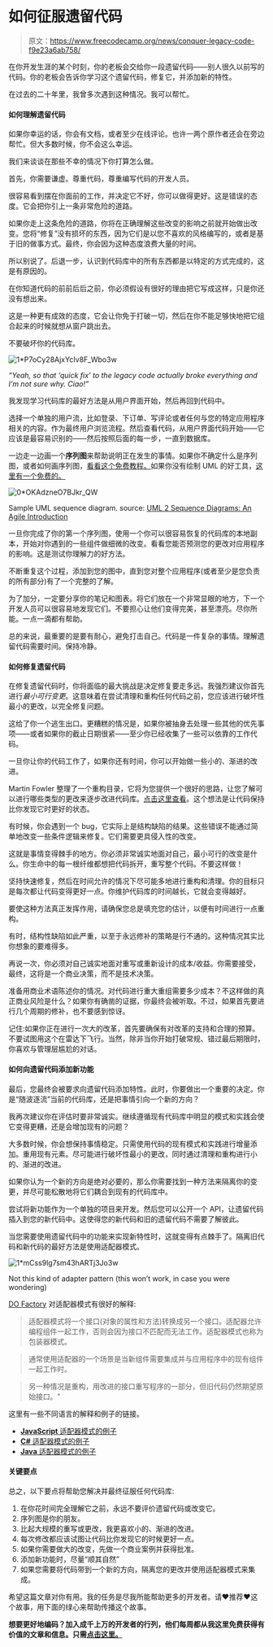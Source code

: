# 如何征服遗留代码

> 原文：<https://www.freecodecamp.org/news/conquer-legacy-code-f9e23a6ab758/>

在你开发生涯的某个时刻，你的老板会交给你一段遗留代码——别人很久以前写的代码。你的老板会告诉你学习这个遗留代码，修复它，并添加新的特性。

在过去的二十年里，我曾多次遇到这种情况。我可以帮忙。

#### 如何理解遗留代码

如果你幸运的话，你会有文档，或者至少在线评论。也许一两个原作者还会在旁边帮忙。但大多数时候，你不会这么幸运。

我们来谈谈在那些不幸的情况下你打算怎么做。

首先，你需要谦虚。尊重代码，尊重编写代码的开发人员。

很容易看到摆在你面前的工作，并决定它不好，你可以做得更好。这是错误的态度。它会把你引上一条非常危险的道路。

如果你走上这条危险的道路，你将在正确理解这些改变的影响之前就开始做出改变。您将“修复”没有损坏的东西，因为它们是以您不喜欢的风格编写的，或者是基于旧的做事方式。最终，你会因为这种态度浪费大量的时间。

所以别说了。后退一步，认识到代码库中的所有东西都是以特定的方式完成的，这是有原因的。

在你知道代码的前前后后之前，你必须假设有很好的理由把它写成这样，只是你还没有想出来。

这是一种更有成效的态度，它会让你免于打破一切，然后在你不能足够快地把它组合起来的时候就想从窗户跳出去。

不要破坏你的代码库。

![1*P7oCy28AjxYcIv8F_Wbo3w](img/d2455f02a4efffa91de0c9c214416e84.png)

*“Yeah, so that ‘quick fix’ to the legacy code actually broke everything and I’m not sure why. Ciao!”*

我发现学习代码库的最好方法是从用户界面开始，然后再回到代码中。

选择一个单独的用户流，比如登录、下订单、写评论或者任何与您的特定应用程序相关的内容。作为最终用户浏览流程。然后查看代码，从用户界面代码开始——它应该是最容易识别的——然后按照后面的每一步，一直到数据库。

一边走一边画一个**序列图**来帮助说明正在发生的事情。如果你不确定什么是序列图，或者如何画序列图，[看看这个免费教程。](http://www.newthinktank.com/2012/11/uml-2-0-sequence-diagrams/)如果你没有绘制 UML 的好工具，[这里有一个免费的。](https://www.visual-paradigm.com/solution/freeumltool/)

![0*OKAdzneO7BJkr_QW](img/6ff26a935b314e0787017a6015ac25c0.png)

Sample UML sequence diagram.
source: [UML 2 Sequence Diagrams: An Agile Introduction](http://agilemodeling.com/artifacts/sequenceDiagram.htm)

一旦你完成了你的第一个序列图，使用一个你可以很容易恢复的代码库的本地副本，开始对你遇到的一些组件做细微的改变。看看您能否预测您的更改对应用程序的影响。这是测试你理解力的好方法。

不断重复这个过程，添加到您的图中，直到您对整个应用程序(或者至少是您负责的所有部分)有了一个完整的了解。

为了加分，一定要分享你的笔记和图表。将它们放在一个非常显眼的地方，下一个开发人员可以很容易地发现它们。不要担心让他们变得完美，甚至漂亮。尽你所能。一点一滴都有帮助。

总的来说，最重要的是要有耐心，避免打击自己。代码是一件复杂的事情。理解遗留代码需要时间。保持冷静。

#### 如何修复遗留代码

在修复遗留代码时，你将面临的最大挑战是决定修复要走多远。我强烈建议你首先进行*最小可行变更*。这意味着在尝试清理和重构任何代码之前，您应该进行破坏性最小的更改，以完全修复问题。

这给了你一个逃生出口。更糟糕的情况是，如果你被抽身去处理一些其他的优先事项——或者如果你的截止日期很紧——至少你已经收集了一些可以依靠的工作代码。

一旦你让你的代码工作了，如果你还有时间，你可以开始做一些小的、渐进的改进。

Martin Fowler 整理了一个重构目录，它将为您提供一个很好的思路，让您了解可以进行哪些类型的更改来逐步改进代码库。[点击这里查看](http://refactoring.com/catalog/)。这个想法是让代码保持比你发现它时更好的状态。

有时候，你会遇到一个 bug，它实际上是结构缺陷的结果。这些错误不能通过简单地改变一些条件逻辑来修复。它们需要更具侵入性的改变。

这就是事情变得棘手的地方。你必须非常诚实地面对自己，最小可行的改变是什么。你生命中的每一根纤维都想把代码拆开，重写整个代码。不要这样做！

坚持快速修复，然后在时间允许的情况下尽可能多地进行重构和清理。你的目标只是每次都让代码变得更好一点。你维护代码库的时间越长，它就会变得越好。

要使这种方法真正发挥作用，请确保您总是填充您的估计，以便有时间进行一点重构。

有时，结构性缺陷如此严重，以至于永远修补的策略是行不通的。这种情况其实比你想象的要难得多。

再说一次，你必须对自己诚实地面对重写或重新设计的成本/收益。你需要接受，最终，这将是一个商业决策，而不是技术决策。

准备用商业术语陈述你的情况。对代码进行重大重组需要多少成本？不这样做的真正商业风险是什么？如果你有确凿的证据，你最终会被听取。不过，如果首先要进行几个周期的修补，也不要感到惊讶。

记住:如果你正在进行一次大的改革，首先要确保有对改革的支持和合理的预算。不要试图用这个在雷达下飞行。当然，除非当你开始打破常规、错过最后期限时，你喜欢与管理层尴尬的对话。

#### 如何向遗留代码添加新功能

最后，您最终会被要求向遗留代码添加特性。此时，你要做出一个重要的决定。你是“随波逐流”当前的代码库，还是把事情引向一个新的方向？

我再次建议你在评估时要非常诚实。继续遵循现有代码库中明显的模式和实践会使它变得更糟，还是会增加现有的问题？

大多数时候，你会想保持事情稳定。只需使用代码的现有模式和实践进行增量添加。重用现有元素。尽可能进行破坏性最小的更改，同时通过清理和重构进行小的、渐进的改进。

如果你认为一个新的方向是绝对必要的，那么你需要找到一种方法来隔离你的变更，并尽可能松散地将它们耦合到现有的代码库中。

尝试将新功能作为一个单独的项目来开发。然后您可以公开一个 API，让遗留代码插入到您的新代码中。这使得您的新代码和旧的遗留代码不需要了解彼此。

当您需要使用遗留代码中的功能来实现新特性时，这就变得有点棘手了。隔离旧代码和新代码的最好方法是使用适配器模式。

![1*mCss9lg7sm43hARTj3Jo3w](img/871f5cbe704980f15d9bbf275af3a55c.png)

Not this kind of adapter pattern (this won’t work, in case you were wondering)

[DO Factory](http://www.dofactory.com) 对适配器模式有很好的解释:

> 适配器模式将一个接口(对象的属性和方法)转换成另一个接口。适配器允许编程组件一起工作，否则会因为接口不匹配而无法工作。适配器模式也称为包装器模式。

> 通常使用适配器的一个场景是当新组件需要集成并与应用程序中的现有组件一起工作时。

> 另一种情况是重构，用改进的接口重写程序的一部分，但旧代码仍然期望原始接口。"

这里有一些不同语言的解释和例子的链接。

*   [**JavaScript** 适配器模式的例子](http://www.dofactory.com/javascript/adapter-design-pattern)
*   [**C#** 适配器模式的例子](http://www.dofactory.com/net/adapter-design-pattern)
*   [**Java** 适配器模式的例子](http://www.tutorialspoint.com/design_pattern/adapter_pattern.htm)

#### 关键要点

总之，以下要点将帮助您解决并最终征服任何代码库:

1.  在你花时间完全理解它之前，永远不要评价遗留代码或改变它。
2.  序列图是你的朋友。
3.  比起大规模的重写或更改，我更喜欢小的、渐进的改进。
4.  每次修改都应该试图让代码比你发现它的时候更好一点。
5.  如果你需要做大的改变，先做一个商业案例并获得批准。
6.  添加新功能时，尽量“顺其自然”
7.  如果您需要将代码带到一个新的方向，隔离您的更改并使用适配器模式来集成。

希望这篇文章对你有用。我的任务是尽我所能帮助更多的开发者。请❤推荐❤这个故事，用下面的绿心来帮助传播这个故事。

**想要更好地编码？**加入成千上万的开发者的行列，他们每周都从我这里免费获得有价值的文章和信息**。只需[点击这里。](https://devmastery.com/signup/index.html)**